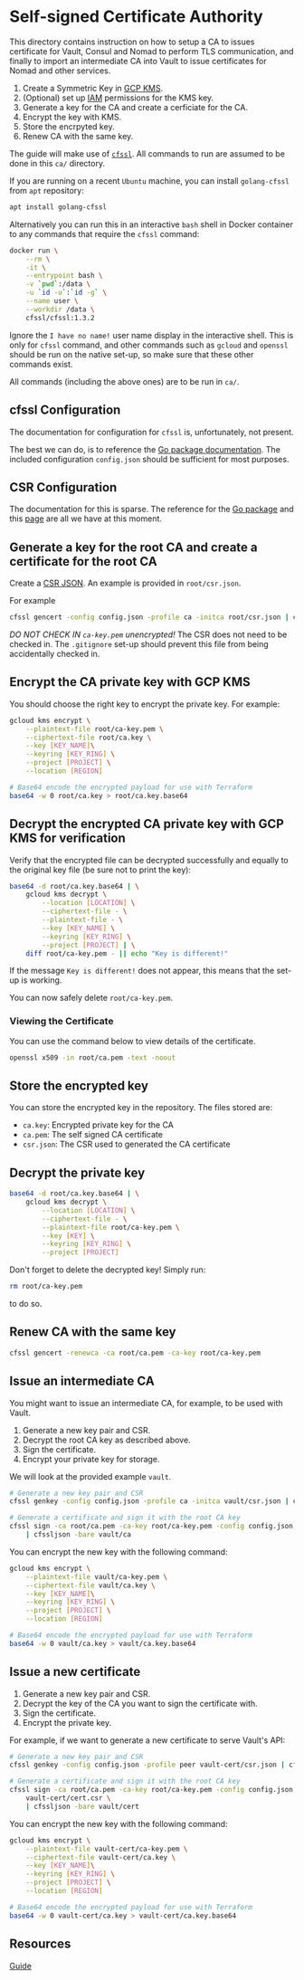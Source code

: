 # Self-signed Certificate Authority

This directory contains instruction on how to setup a CA to issues certificate for Vault, Consul and
Nomad to perform TLS communication, and finally to import an intermediate CA into Vault to issue
certificates for Nomad and other services.

1. Create a Symmetric Key in [GCP KMS](https://cloud.google.com/kms/docs/creating-keys).
1. (Optional) set up [IAM](https://cloud.google.com/kms/docs/iam) permissions for the KMS key.
1. Generate a key for the CA and create a cerficiate for the CA.
1. Encrypt the key with KMS.
1. Store the encrpyted key.
1. Renew CA with the same key.

The guide will make use of [`cfssl`](https://github.com/cloudflare/cfssl). All commands to run are
assumed to be done in this `ca/` directory.

If you are running on a recent `Ubuntu` machine, you can install `golang-cfssl` from `apt`
repository:

```bash
apt install golang-cfssl
```

Alternatively you can run this in an interactive `bash` shell in Docker container to any commands
that require the `cfssl` command:

```bash
docker run \
    --rm \
    -it \
    --entrypoint bash \
    -v `pwd`:/data \
    -u `id -u`:`id -g` \
    --name user \
    --workdir /data \
    cfssl/cfssl:1.3.2
```

Ignore the `I have no name!` user name display in the interactive shell. This is only for `cfssl`
command, and other commands such as `gcloud` and `openssl` should be run on the native set-up,
so make sure that these other commands exist.

All commands (including the above ones) are to be run in `ca/`.

## cfssl Configuration

The documentation for configuration for `cfssl` is, unfortunately, not present.

The best we can do, is to reference the
[Go package documentation](https://godoc.org/github.com/cloudflare/cfssl/config). The included
configuration `config.json` should be sufficient for most purposes.

## CSR Configuration

The documentation for this is sparse. The reference for the
[Go package](https://godoc.org/github.com/cloudflare/cfssl/csr) and this
[page](https://github.com/cloudflare/cfssl/wiki/Creating-a-new-CSR) are all we have at this moment.

## Generate a key for the root CA and create a certificate for the root CA

Create a [CSR JSON](https://github.com/cloudflare/cfssl/wiki/Creating-a-new-CSR). An example is
provided in `root/csr.json`.

For example

```bash
cfssl gencert -config config.json -profile ca -initca root/csr.json | cfssljson -bare root/ca
```

*DO NOT CHECK IN `ca-key.pem` unencrypted!* The CSR does not need to be checked in. The `.gitignore`
set-up should prevent this file from being accidentally checked in.

## Encrypt the CA private key with GCP KMS

You should choose the right key to encrypt the private key. For example:

```bash
gcloud kms encrypt \
    --plaintext-file root/ca-key.pem \
    --ciphertext-file root/ca.key \
    --key [KEY_NAME]\
    --keyring [KEY_RING] \
    --project [PROJECT] \
    --location [REGION]

# Base64 encode the encrypted payload for use with Terraform
base64 -w 0 root/ca.key > root/ca.key.base64
```

## Decrypt the encrypted CA private key with GCP KMS for verification

Verify that the encrypted file can be decrypted successfully and equally to the original key file
(be sure not to print the key):

```bash
base64 -d root/ca.key.base64 | \
    gcloud kms decrypt \
        --location [LOCATION] \
        --ciphertext-file - \
        --plaintext-file - \
        --key [KEY_NAME] \
        --keyring [KEY_RING] \
        --project [PROJECT] | \
    diff root/ca-key.pem - || echo "Key is different!"
```

If the message `Key is different!` does not appear, this means that the set-up is working.

You can now safely delete `root/ca-key.pem`.

### Viewing the Certificate

You can use the command below to view details of the certificate.

```bash
openssl x509 -in root/ca.pem -text -noout
```

## Store the encrypted key

You can store the encrypted key in the repository. The files stored are:

- `ca.key`: Encrypted private key for the CA
- `ca.pem`: The self signed CA certificate
- `csr.json`: The CSR used to generated the CA certificate

## Decrypt the private key

```bash
base64 -d root/ca.key.base64 | \
    gcloud kms decrypt \
        --location [LOCATION] \
        --ciphertext-file - \
        --plaintext-file root/ca-key.pem \
        --key [KEY] \
        --keyring [KEY_RING] \
        --project [PROJECT]
```

Don't forget to delete the decrypted key! Simply run:

```bash
rm root/ca-key.pem
```

to do so.

## Renew CA with the same key

```bash
cfssl gencert -renewca -ca root/ca.pem -ca-key root/ca-key.pem
```

## Issue an intermediate CA

You might want to issue an intermediate CA, for example, to be used with Vault.

1. Generate a new key pair and CSR.
1. Decrypt the root CA key as described above.
1. Sign the certificate.
1. Encrypt your private key for storage.

We will look at the provided example `vault`.

```bash
# Generate a new key pair and CSR
cfssl genkey -config config.json -profile ca -initca vault/csr.json | cfssljson -bare vault/ca

# Generate a certificate and sign it with the root CA key
cfssl sign -ca root/ca.pem -ca-key root/ca-key.pem -config config.json -profile ca vault/ca.csr \
    | cfssljson -bare vault/ca
```

You can encrypt the new key with the following command:

```bash
gcloud kms encrypt \
    --plaintext-file vault/ca-key.pem \
    --ciphertext-file vault/ca.key \
    --key [KEY_NAME]\
    --keyring [KEY_RING] \
    --project [PROJECT] \
    --location [REGION]

# Base64 encode the encrypted payload for use with Terraform
base64 -w 0 vault/ca.key > vault/ca.key.base64
```

## Issue a new certificate

1. Generate a new key pair and CSR.
1. Decrypt the key of the CA you want to sign the certificate with.
1. Sign the certificate.
1. Encrypt the private key.

For example, if we want to generate a new certificate to serve Vault's API:

```bash
# Generate a new key pair and CSR
cfssl genkey -config config.json -profile peer vault-cert/csr.json | cfssljson -bare vault-cert/cert

# Generate a certificate and sign it with the root CA key
cfssl sign -ca root/ca.pem -ca-key root/ca-key.pem -config config.json -profile peer \
    vault-cert/cert.csr \
    | cfssljson -bare vault/cert
```

You can encrypt the new key with the following command:

```bash
gcloud kms encrypt \
    --plaintext-file vault-cert/ca-key.pem \
    --ciphertext-file vault-cert/ca.key \
    --key [KEY_NAME]\
    --keyring [KEY_RING] \
    --project [PROJECT] \
    --location [REGION]

# Base64 encode the encrypted payload for use with Terraform
base64 -w 0 vault-cert/ca.key > vault-cert/ca.key.base64
```

## Resources

[Guide](https://technedigitale.com/archives/639)
